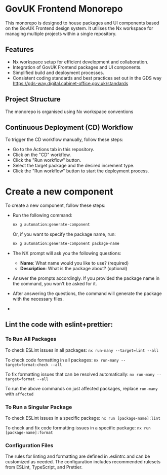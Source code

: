# GovUK Frontend Monorepo

This monorepo is designed to house packages and UI components based on the GovUK Frontend design system. It utilises the Nx workspace for managing multiple projects within a single repository.

## Features

- Nx workspace setup for efficient development and collaboration.
- Integration of GovUK Frontend packages and UI components.
- Simplified build and deployment processes.
- Consistent coding standards and best practices set out in the GDS way https://gds-way.digital.cabinet-office.gov.uk/standards

## Project Structure

The monorepo is organised using Nx workspace conventions

## Continuous Deployment (CD) Workflow

To trigger the CD workflow manually, follow these steps:

- Go to the Actions tab in this repository.
- Click on the "CD" workflow.
- Click the "Run workflow" button.
- Select the target package and the desired increment type.
- Click the "Run workflow" button to start the deployment process.

# Create a new component

To create a new component, follow these steps:

- Run the following command:

  ```bash
  nx g automation:generate-component
  ```

  Or, if you want to specify the package name, run:

  ```bash
  nx g automation:generate-component package-name
  ```

- The NX prompt will ask you the following questions:

  - **Name**: What name would you like to use? (required)
  - **Description**: What is the package about? (optional)

- Answer the prompts accordingly. If you provided the package name in the command, you won't be asked for it.

- After answering the questions, the command will generate the package with the necessary files.



-

## Lint the code with eslint+prettier:

### To Run All Packages

To check ESLint issues in all packages:
`nx run-many --target=lint --all`

To check code formatting in all packages:
`nx run-many --target=format:check --all`

To fix formatting issues that can be resolved automatically:
`nx run-many --target=format --all`

To run the above commands on just affected packages, replace `run-many` with `affected`

### To Run a Singular Package

To check ESLint issues in a specific package:
`nx run [package-name]:lint`

To check and fix code formatting issues in a specific package:
`nx run [package-name]:format`

### Configuration Files

The rules for linting and formatting are defined in .eslintrc and can be customized as needed. The configuration includes recommended rulesets from ESLint, TypeScript, and Prettier.
